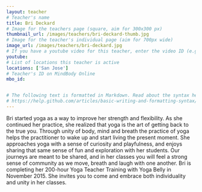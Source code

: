 ```yaml
---
layout: teacher
# Teacher's name
title: Bri Deckard
# Image for the teachers page (square, aim for 300x300 px)
thumbnail_url: /images/teachers/bri-deckard-thumb.jpg
# Image for the teacher's individual page (aim for 700px wide)
image_url: /images/teachers/bri-deckard.jpg
# If you have a youtube video for this teacher, enter the video ID (e.g. qaqiC84uaNg)
youtube:
# List of locations this teacher is active
locations: ['San Jose']
# Teacher's ID on MindBody Online
mbo_id:


# The following text is formatted in Markdown. Read about the syntax here:
# https://help.github.com/articles/basic-writing-and-formatting-syntax/
---
```


Bri started yoga as a way to improve her strength and flexibility. As she continued her practice, she realized that yoga is the art of getting back to the true you. Through unity of body, mind and breath the practice of yoga helps the practitioner to wake up and start living the present moment. She approaches yoga with a sense of curiosity and playfulness, and enjoys sharing that same sense of fun and exploration with her students. Our journeys are meant to be shared, and in her classes you will feel a strong sense of community as we move, breath and laugh with one another. Bri is completing her 200-hour Yoga Teacher Training with Yoga Belly in November 2015. She invites you to come and embrace both individuality and unity in her classes.
